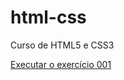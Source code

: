 # html-css
 Curso de HTML5 e CSS3

<a href="https://joaopedrobitencourt.github.io/html-css/exercicios/ex001/index.html">Executar o exercício 001</a>